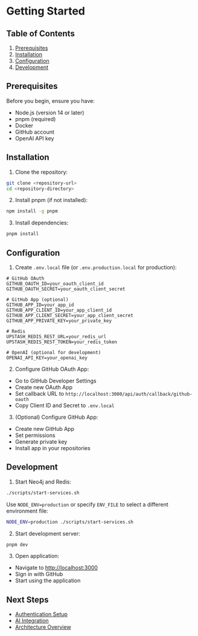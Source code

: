 # Getting Started

## Table of Contents

1. [Prerequisites](#prerequisites)
2. [Installation](#installation)
3. [Configuration](#configuration)
4. [Development](#development)

## Prerequisites

Before you begin, ensure you have:

- Node.js (version 14 or later)
- pnpm (required)
- Docker
- GitHub account
- OpenAI API key

## Installation

1. Clone the repository:

```bash
git clone <repository-url>
cd <repository-directory>
```

2. Install pnpm (if not installed):

```bash
npm install -g pnpm
```

3. Install dependencies:

```bash
pnpm install
```

## Configuration

1. Create `.env.local` file (or `.env.production.local` for production):

```env
# GitHub OAuth
GITHUB_OAUTH_ID=your_oauth_client_id
GITHUB_OAUTH_SECRET=your_oauth_client_secret

# GitHub App (optional)
GITHUB_APP_ID=your_app_id
GITHUB_APP_CLIENT_ID=your_app_client_id
GITHUB_APP_CLIENT_SECRET=your_app_client_secret
GITHUB_APP_PRIVATE_KEY=your_private_key

# Redis
UPSTASH_REDIS_REST_URL=your_redis_url
UPSTASH_REDIS_REST_TOKEN=your_redis_token

# OpenAI (optional for development)
OPENAI_API_KEY=your_openai_key
```

2. Configure GitHub OAuth App:

- Go to GitHub Developer Settings
- Create new OAuth App
- Set callback URL to `http://localhost:3000/api/auth/callback/github-oauth`
- Copy Client ID and Secret to `.env.local`

3. (Optional) Configure GitHub App:

- Create new GitHub App
- Set permissions
- Generate private key
- Install app in your repositories

## Development

1. Start Neo4j and Redis:

```bash
./scripts/start-services.sh
```

Use `NODE_ENV=production` or specify `ENV_FILE` to select a different
environment file:

```bash
NODE_ENV=production ./scripts/start-services.sh
```

2. Start development server:

```bash
pnpm dev
```

3. Open application:

- Navigate to [http://localhost:3000](http://localhost:3000)
- Sign in with GitHub
- Start using the application

## Next Steps

- [Authentication Setup](../guides/authentication.md)
- [AI Integration](../guides/ai-integration.md)
- [Architecture Overview](../guides/architecture.md)
